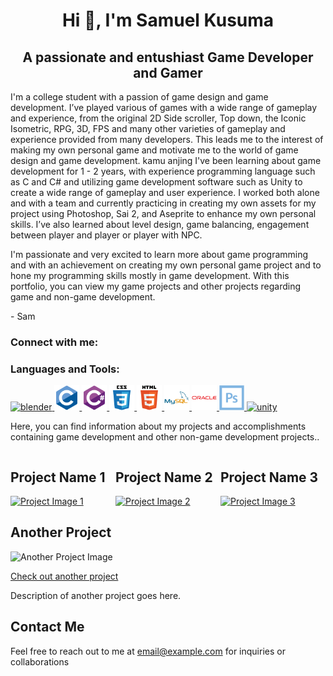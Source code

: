 <h1 align="center">Hi 👋, I'm Samuel Kusuma</h1>
<h2 align = "center">  A passionate and entushiast Game Developer and Gamer </h2>


I'm a college student with a passion of game design and game development. I’ve played various of games with a wide range of gameplay and experience, from the original 2D Side scroller, Top down, the Iconic Isometric, RPG, 3D, FPS and many other varieties of gameplay and experience provided from many developers. This leads me to the interest of making my own personal game and motivate me to the world of game design and game development.
kamu anjing
 I've been learning about game development for 1 - 2 years, with experience programming language such as C and C# and utilizing game development software such as Unity to create a wide range of gameplay and user experience. I worked both alone and with a team and currently practicing in creating my own assets for my project using Photoshop, Sai 2, and Aseprite to enhance my own personal skills. I’ve also learned about level design, game balancing, engagement between player and player or player with NPC. 
 
I'm passionate and very excited to learn more about game programming and with an achievement on creating my own personal game project and to hone my programming skills mostly in game development. With this portfolio, you can view my game projects and other projects regarding game and non-game development. 


<p> - Sam </p>



<h3 align="left">Connect with me:</h3>
<p align="left">
</p>


<h3 align="left">Languages and Tools:</h3>
<p align="left"> <a href="https://www.blender.org/" target="_blank" rel="noreferrer"> <img src="https://download.blender.org/branding/community/blender_community_badge_white.svg" alt="blender" width="40" height="40"/> </a> <a href="https://www.cprogramming.com/" target="_blank" rel="noreferrer"> <img src="https://raw.githubusercontent.com/devicons/devicon/master/icons/c/c-original.svg" alt="c" width="40" height="40"/> </a> <a href="https://www.w3schools.com/cs/" target="_blank" rel="noreferrer"> <img src="https://raw.githubusercontent.com/devicons/devicon/master/icons/csharp/csharp-original.svg" alt="csharp" width="40" height="40"/> </a> <a href="https://www.w3schools.com/css/" target="_blank" rel="noreferrer"> <img src="https://raw.githubusercontent.com/devicons/devicon/master/icons/css3/css3-original-wordmark.svg" alt="css3" width="40" height="40"/> </a> <a href="https://www.w3.org/html/" target="_blank" rel="noreferrer"> <img src="https://raw.githubusercontent.com/devicons/devicon/master/icons/html5/html5-original-wordmark.svg" alt="html5" width="40" height="40"/> </a> <a href="https://www.mysql.com/" target="_blank" rel="noreferrer"> <img src="https://raw.githubusercontent.com/devicons/devicon/master/icons/mysql/mysql-original-wordmark.svg" alt="mysql" width="40" height="40"/> </a> <a href="https://www.oracle.com/" target="_blank" rel="noreferrer"> <img src="https://raw.githubusercontent.com/devicons/devicon/master/icons/oracle/oracle-original.svg" alt="oracle" width="40" height="40"/> </a> <a href="https://www.photoshop.com/en" target="_blank" rel="noreferrer"> <img src="https://raw.githubusercontent.com/devicons/devicon/master/icons/photoshop/photoshop-line.svg" alt="photoshop" width="40" height="40"/> </a> <a href="https://unity.com/" target="_blank" rel="noreferrer"> <img src="https://www.vectorlogo.zone/logos/unity3d/unity3d-icon.svg" alt="unity" width="40" height="40"/> </a> </p>



Here, you can find information about my projects and accomplishments containing game development and other non-game development projects..

<div style="display: flex; justify-content: space-between; align-items: center;">
    <div style="flex: 1;">
        <h2>Project Name 1</h2>
        <a href="https://example.com/project-link-1">
            <img src="https://example.com/project-image-1.jpg" alt="Project Image 1" width="200"/>
        </a>
    </div>
    <div style="flex: 1;">
        <h2>Project Name 2</h2>
        <a href="https://example.com/project-link-2">
            <img src="https://example.com/project-image-2.jpg" alt="Project Image 2" width="200"/>
        </a>
    </div>
    <div style="flex: 1;">
        <h2>Project Name 3</h2>
        <a href="https://example.com/project-link-3">
            <img src="https://example.com/project-image-3.jpg" alt="Project Image 3" width="200"/>
        </a>
    </div>
</div>

## Another Project

![Another Project Image](https://example.com/another-project-image.jpg)

[Check out another project](https://example.com/another-project-link)

Description of another project goes here.

## Contact Me

Feel free to reach out to me at [email@example.com](mailto:email@example.com) for inquiries or collaborations

